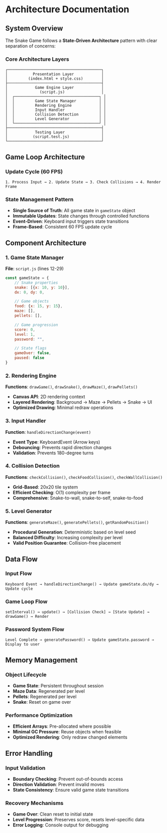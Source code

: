 # Architecture Documentation

## System Overview

The Snake Game follows a **State-Driven Architecture** pattern with clear separation of concerns:

### Core Architecture Layers

```
┌─────────────────────────────────────────┐
│           Presentation Layer            │
│         (index.html + style.css)        │
├─────────────────────────────────────────┤
│            Game Engine Layer            │
│              (script.js)                │
│  ┌─────────────────────────────────────┐ │
│  │         Game State Manager          │ │
│  │         Rendering Engine            │ │
│  │         Input Handler               │ │
│  │         Collision Detection         │ │
│  │         Level Generator             │ │
│  └─────────────────────────────────────┘ │
├─────────────────────────────────────────┤
│            Testing Layer                │
│           (script.test.js)              │
└─────────────────────────────────────────┘
```

## Game Loop Architecture

### Update Cycle (60 FPS)
```
1. Process Input → 2. Update State → 3. Check Collisions → 4. Render Frame
```

### State Management Pattern
- **Single Source of Truth**: All game state in `gameState` object
- **Immutable Updates**: State changes through controlled functions
- **Event-Driven**: Keyboard input triggers state transitions
- **Frame-Based**: Consistent 60 FPS update cycle

## Component Architecture

### 1. Game State Manager
**File**: `script.js` (lines 12-29)
```javascript
const gameState = {
    // Snake properties
    snake: [{x: 10, y: 10}],
    dx: 0, dy: 0,

    // Game objects
    food: {x: 15, y: 15},
    maze: [],
    pellets: [],

    // Game progression
    score: 0,
    level: 1,
    password: "",

    // State flags
    gameOver: false,
    paused: false
}
```

### 2. Rendering Engine
**Functions**: `drawGame()`, `drawSnake()`, `drawMaze()`, `drawPellets()`
- **Canvas API**: 2D rendering context
- **Layered Rendering**: Background → Maze → Pellets → Snake → UI
- **Optimized Drawing**: Minimal redraw operations

### 3. Input Handler
**Function**: `handleDirectionChange(event)`
- **Event Type**: KeyboardEvent (Arrow keys)
- **Debouncing**: Prevents rapid direction changes
- **Validation**: Prevents 180-degree turns

### 4. Collision Detection
**Functions**: `checkCollision()`, `checkFoodCollision()`, `checkWallCollision()`
- **Grid-Based**: 20x20 tile system
- **Efficient Checking**: O(1) complexity per frame
- **Comprehensive**: Snake-to-wall, snake-to-self, snake-to-food

### 5. Level Generator
**Functions**: `generateMaze()`, `generatePellets()`, `getRandomPosition()`
- **Procedural Generation**: Deterministic based on level seed
- **Balanced Difficulty**: Increasing complexity per level
- **Valid Position Guarantee**: Collision-free placement

## Data Flow

### Input Flow
```
Keyboard Event → handleDirectionChange() → Update gameState.dx/dy → Update cycle
```

### Game Loop Flow
```
setInterval() → update() → [Collision Check] → [State Update] → drawGame() → Render
```

### Password System Flow
```
Level Complete → generatePassword() → Update gameState.password → Display to user
```

## Memory Management

### Object Lifecycle
- **Game State**: Persistent throughout session
- **Maze Data**: Regenerated per level
- **Pellets**: Regenerated per level
- **Snake**: Reset on game over

### Performance Optimization
- **Efficient Arrays**: Pre-allocated where possible
- **Minimal GC Pressure**: Reuse objects when feasible
- **Optimized Rendering**: Only redraw changed elements

## Error Handling

### Input Validation
- **Boundary Checking**: Prevent out-of-bounds access
- **Direction Validation**: Prevent invalid moves
- **State Consistency**: Ensure valid game state transitions

### Recovery Mechanisms
- **Game Over**: Clean reset to initial state
- **Level Progression**: Preserves score, resets level-specific data
- **Error Logging**: Console output for debugging
